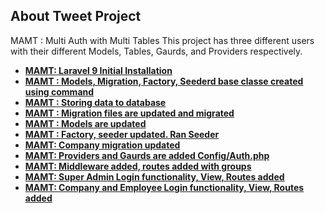 


## About Tweet Project
MAMT : Multi Auth with Multi Tables 
This project has three different users with their different Models, Tables, Gaurds, and Providers respectively.


- **[MAMT: Laravel 9 Initial Installation ](https://github.com/RishikantSri/mamt/commit/7fb48d90a2e1d7bcb6825b30ef751a21defe2945)**
- **[MAMT : Models, Migration, Factory, Seederd base classe created using command](https://github.com/RishikantSri/mamt/commit/92c4cf80310c8fd562bb22d52b1a7d213d8c2b7b)**
- **[MAMT : Storing data to database](https://github.com/RishikantSri/MAMT/commit/8b98e09bc9addc8ad7c1fcc4202e8900a6ab4681)**
- **[MAMT : Migration files are updated and migrated ](https://github.com/RishikantSri/mamt/commit/83af8825e6ab0a4a6d17a9e489d7d43b521ed76c)**
- **[MAMT : Models are updated](https://github.com/RishikantSri/mamt/commit/f2094c88f86d872a0c9cf9927443073caec245ed)**
- **[MAMT : Factory, seeder updated. Ran Seeder](https://github.com/RishikantSri/mamt/commit/76a8a61a89277cd889f398b31abfdade93830516)**
- **[MAMT: Company migration updated ](https://github.com/RishikantSri/mamt/commit/2527327f442644ad24dd1aae0c8c649bef292811)**
- **[MAMT: Providers and Gaurds are added Config/Auth.php ](https://github.com/RishikantSri/mamt/commit/5f6a14c0b12443e31b4e700971635e343f3a8d57)**
- **[MAMT: Middleware added, routes added with groups ](https://github.com/RishikantSri/mamt/commit/bb68e2105d31c82aa5bf5c9366f55e4c83bfa6e0)**
- **[MAMT: Super Admin Login functionality, View, Routes added ](https://github.com/RishikantSri/mamt/commit/c56deaa03b4f2e20ef5cb3d147bf1c75a19c583b)**
- **[MAMT: Company and Employee Login functionality, View, Routes added ](https://github.com/RishikantSri/mamt/commit/c56deaa03b4f2e20ef5cb3d147bf1c75a19c583b)**


